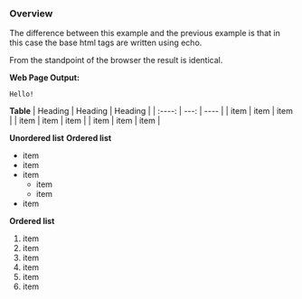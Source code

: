 ### **Overview**
The difference between this example and the previous example is that in this case the base html tags are written using echo. 

From the standpoint of the browser the result is identical. 

**Web Page Output:**
~~~
Hello!
~~~

****Table****
| Heading | Heading | Heading |
| :----: | ---: | ---- |
| item | item | item |
| item | item | item |
| item | item | item |


****Unordered list****
****Ordered list****
* item
* item
* item
  * item
  * item
* item

****Ordered list****
1. item
2. item
3. item
  1. item
  2. item
4. item
